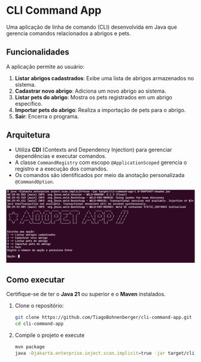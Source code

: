 # CLI Command App

Uma aplicação de linha de comando (CLI) desenvolvida em Java que gerencia comandos relacionados a abrigos e pets.

## Funcionalidades

A aplicação permite ao usuário:

1. **Listar abrigos cadastrados**: Exibe uma lista de abrigos armazenados no sistema.
2. **Cadastrar novo abrigo**: Adiciona um novo abrigo ao sistema.
3. **Listar pets do abrigo**: Mostra os pets registrados em um abrigo específico.
4. **Importar pets do abrigo**: Realiza a importação de pets para o abrigo.
5. **Sair**: Encerra o programa.

## Arquitetura

- Utiliza **CDI** (Contexts and Dependency Injection) para gerenciar dependências e executar comandos.
- A classe `CommandRegistry` com escopo `@ApplicationScoped` gerencia o registro e a execução dos comandos.
- Os comandos são identificados por meio da anotação personalizada `@CommandOption`.

![cli-demo.png](assets/images/cli-demo.png)

## Como executar

Certifique-se de ter o **Java 21** ou superior e o **Maven** instalados.

1. Clone o repositório:
   ```bash
   git clone https://github.com/TiagoBohnenberger/cli-command-app.git
   cd cli-command-app
   
2. Compile o projeto e execute
   ```bash
   mvn package
   java -Djakarta.enterprise.inject.scan.implicit=true -jar target/cli-command-app-1.0-SNAPSHOT-shaded.jar